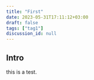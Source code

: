 ```yaml
---
title: "First"
date: 2023-05-31T17:11:12+03:00
draft: false
tags: ["tag1"]
discussion_id: null
---
```


## Intro

this is a test.
